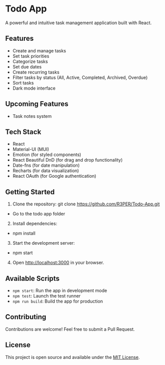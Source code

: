 # Todo App

A powerful and intuitive task management application built with React.

## Features

- Create and manage tasks
- Set task priorities
- Categorize tasks
- Set due dates
- Create recurring tasks
- Filter tasks by status (All, Active, Completed, Archived, Overdue)
- Sort tasks
- Dark mode interface

## Upcoming Features

- Task notes system

## Tech Stack

- React
- Material-UI (MUI)
- Emotion (for styled components)
- React Beautiful DnD (for drag and drop functionality)
- Date-fns (for date manipulation)
- Recharts (for data visualization)
- React OAuth (for Google authentication)

## Getting Started

1. Clone the repository: git clone https://github.com/R3PER/Todo-App.git

- Go to the todo app folder

2. Install dependencies: 
- npm install

3. Start the development server: 
- npm start

4. Open [http://localhost:3000](http://localhost:3000) in your browser.

## Available Scripts

- `npm start`: Run the app in development mode
- `npm test`: Launch the test runner
- `npm run build`: Build the app for production

## Contributing

Contributions are welcome! Feel free to submit a Pull Request.

## License

This project is open source and available under the [MIT License](LICENSE).
